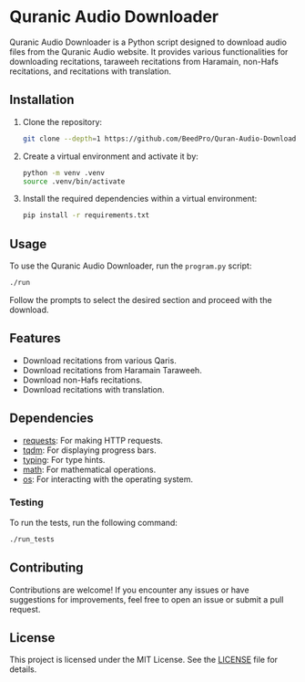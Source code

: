 # Quranic Audio Downloader

Quranic Audio Downloader is a Python script designed to download audio files from the Quranic Audio website. It provides various functionalities for downloading recitations, taraweeh recitations from Haramain, non-Hafs recitations, and recitations with translation.

## Installation

1. Clone the repository:

   ```bash
   git clone --depth=1 https://github.com/BeedPro/Quran-Audio-Downloader
   ```

2. Create a virtual environment and activate it by:
    ```bash
    python -m venv .venv
    source .venv/bin/activate
    ```


3. Install the required dependencies within a virtual environment:
   ```bash
   pip install -r requirements.txt
   ```

## Usage

To use the Quranic Audio Downloader, run the `program.py` script:

```bash
./run
```

Follow the prompts to select the desired section and proceed with the download.

## Features

- Download recitations from various Qaris.
- Download recitations from Haramain Taraweeh.
- Download non-Hafs recitations.
- Download recitations with translation.

## Dependencies

- [requests](https://pypi.org/project/requests/): For making HTTP requests.
- [tqdm](https://pypi.org/project/tqdm/): For displaying progress bars.
- [typing](https://docs.python.org/3/library/typing.html): For type hints.
- [math](https://docs.python.org/3/library/math.html): For mathematical operations.
- [os](https://docs.python.org/3/library/os.html): For interacting with the operating system.

### Testing
To run the tests, run the following command:
```bash
./run_tests
```
## Contributing

Contributions are welcome! If you encounter any issues or have suggestions for improvements, feel free to open an issue or submit a pull request.

## License

This project is licensed under the MIT License. See the [LICENSE](LICENSE) file for details.
